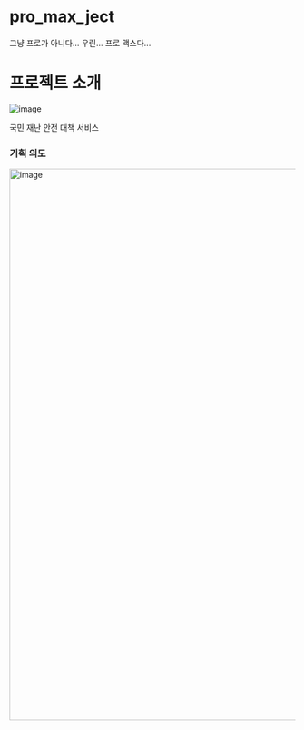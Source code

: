 # pro_max_ject
그냥 프로가 아니다... 우린... 프로 맥스다...


# 프로젝트 소개 

![image](https://github.com/user-attachments/assets/f12f434c-28be-419a-b538-8928339660a4)

국민 재난 안전 대책 서비스

### 기획 의도 

<img width="972" alt="image" src="https://github.com/user-attachments/assets/18c2554a-c626-4281-b015-9cf2448c5ac5">
